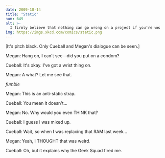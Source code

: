 ```yaml
---
date: 2009-10-14
title: "Static"
num: 649
alt: >-
  I firmly believe that nothing can go wrong on a project if you're wearing one of those wrist things.
img: https://imgs.xkcd.com/comics/static.png
---
```

[It's pitch black. Only Cueball and Megan's dialogue can be seen.]

Megan: Hang on, I can't see—did you put on a condom?

Cueball: It's okay. I've got a wrist thing on.

Megan: A what? Let me see that.

*fumble*

Megan: This is an anti-static strap.

Cueball: You mean it doesn't...

Megan: No. Why would you even THINK that?

Cueball: I guess I was mixed up.

Cueball: Wait, so when I was replacing that RAM last week...

Megan: Yeah, I THOUGHT that was weird.

Cueball: Oh, but it explains why the Geek Squad fired me.